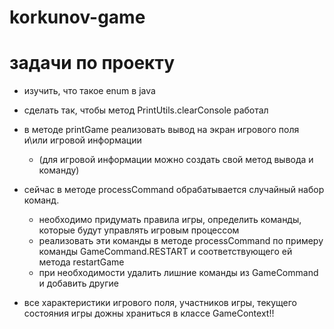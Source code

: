 # korkunov-game

# задачи по проекту

* изучить, что такое enum в java
* сделать так, чтобы метод PrintUtils.clearConsole работал
* в методе printGame реализовать вывод на экран игрового поля и\или игровой информации
    * (для игровой информации можно создать свой метод вывода и команду)
  
* сейчас в методе processCommand обрабатывается случайный набор команд.
  * необходимо придумать правила игры, определить команды, которые будут управлять игровым процессом
  * реализовать эти команды в методе processCommand по примеру команды GameCommand.RESTART и соответствующего ей метода restartGame
  * при необходимости удалить лишние команды из GameCommand и добавить другие

* все характеристики игрового поля, участников игры, текущего состояния игры дожны храниться в классе GameContext!!

